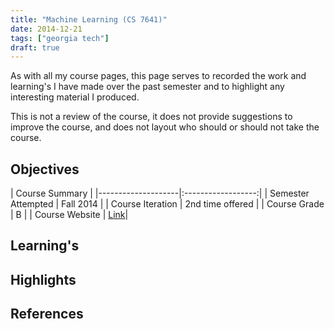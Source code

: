 ```yaml
---
title: "Machine Learning (CS 7641)"
date: 2014-12-21
tags: ["georgia tech"]
draft: true
---
```


As with all my course pages, this page serves to recorded the work and learning's I have made over the past semester and to highlight any interesting material I produced.

This is not a review of the course, it does not provide suggestions to improve the course, and does not layout who should or should not take the course.

## Objectives

| Course Summary |
|--------------------|:------------------:|
| Semester Attempted | Fall 2014 |
| Course Iteration   | 2nd time offered |
| Course Grade       | B |
| Course Website     | [Link](http://www.omscs.gatech.edu/cs-7641-machine-learning/)|

## Learning's

## Highlights

## References
